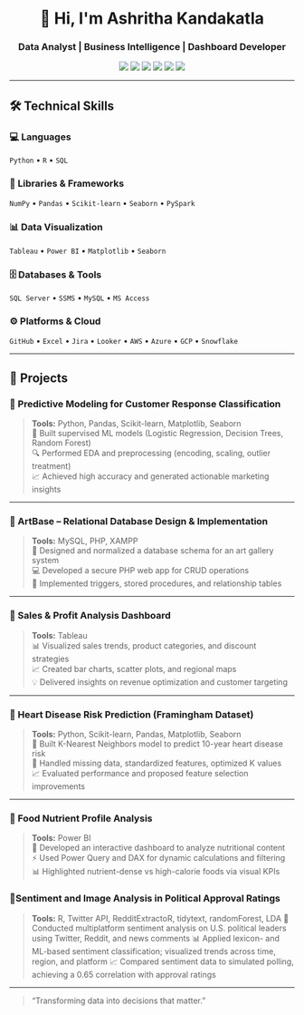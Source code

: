 <h1 align="center">👋 Hi, I'm Ashritha Kandakatla</h1>
<h3 align="center">Data Analyst | Business Intelligence | Dashboard Developer</h3>

<p align="center">
  <img src="https://img.shields.io/badge/Python-3776AB?style=flat&logo=python&logoColor=white"/>
  <img src="https://img.shields.io/badge/R-276DC3?style=flat&logo=r&logoColor=white"/>
  <img src="https://img.shields.io/badge/SQL-336791?style=flat&logo=postgresql&logoColor=white"/>
  <img src="https://img.shields.io/badge/Power%20BI-F2C811?style=flat&logo=powerbi&logoColor=black"/>
  <img src="https://img.shields.io/badge/Tableau-E97627?style=flat&logo=tableau&logoColor=white"/>
  <img src="https://img.shields.io/badge/GitHub-181717?style=flat&logo=github&logoColor=white"/>
</p>

---

## 🛠️ Technical Skills

### 💻 Languages
`Python` • `R` • `SQL`

### 🧰 Libraries & Frameworks
`NumPy` • `Pandas` • `Scikit-learn` • `Seaborn` • `PySpark`

### 📊 Data Visualization
`Tableau` • `Power BI` • `Matplotlib` • `Seaborn`

### 🗄️ Databases & Tools
`SQL Server` • `SSMS` • `MySQL` • `MS Access`

### ⚙️ Platforms & Cloud
`GitHub` • `Excel` • `Jira` • `Looker` • `AWS` • `Azure` • `GCP` • `Snowflake`

---

## 🚀 Projects

### 🔹 Predictive Modeling for Customer Response Classification
> **Tools:** Python, Pandas, Scikit-learn, Matplotlib, Seaborn  
📌 Built supervised ML models (Logistic Regression, Decision Trees, Random Forest)  
🔍 Performed EDA and preprocessing (encoding, scaling, outlier treatment)  
📈 Achieved high accuracy and generated actionable marketing insights  

---

### 🔹 ArtBase – Relational Database Design & Implementation
> **Tools:** MySQL, PHP, XAMPP  
📌 Designed and normalized a database schema for an art gallery system  
💻 Developed a secure PHP web app for CRUD operations  
🔄 Implemented triggers, stored procedures, and relationship tables  

---

### 🔹 Sales & Profit Analysis Dashboard
> **Tools:** Tableau  
📊 Visualized sales trends, product categories, and discount strategies  
📈 Created bar charts, scatter plots, and regional maps  
💡 Delivered insights on revenue optimization and customer targeting  

---

### 🔹 Heart Disease Risk Prediction (Framingham Dataset)
> **Tools:** Python, Scikit-learn, Pandas, Matplotlib, Seaborn  
🧠 Built K-Nearest Neighbors model to predict 10-year heart disease risk  
🔄 Handled missing data, standardized features, optimized K values  
📈 Evaluated performance and proposed feature selection improvements  
---

### 🔹 Food Nutrient Profile Analysis
> **Tools:** Power BI  
🍎 Developed an interactive dashboard to analyze nutritional content  
⚡ Used Power Query and DAX for dynamic calculations and filtering  
📊 Highlighted nutrient-dense vs high-calorie foods via visual KPIs  

### 🔹Sentiment and Image Analysis in Political Approval Ratings
> **Tools:** R, Twitter API, RedditExtractoR, tidytext, randomForest, LDA
📌 Conducted multiplatform sentiment analysis on U.S. political leaders using Twitter, Reddit, and news comments
📊 Applied lexicon- and ML-based sentiment classification; visualized trends across time, region, and platform
📈 Compared sentiment data to simulated polling, achieving a 0.65 correlation with approval ratings
---

> “Transforming data into decisions that matter.”

